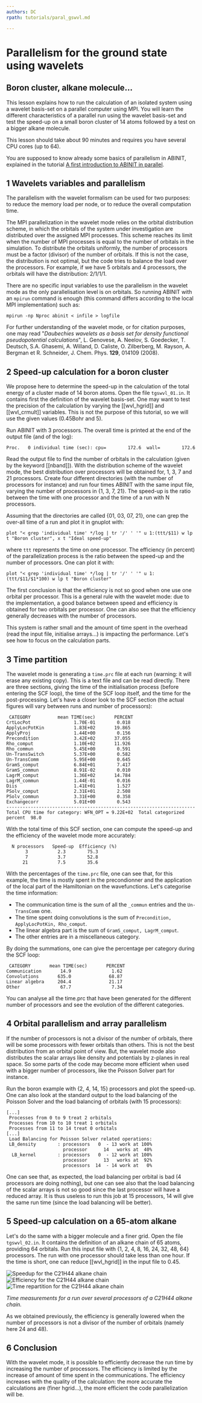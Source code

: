 ```yaml
---
authors: DC
rpath: tutorials/paral_gswvl.md

---
```


# Parallelism for the ground state using wavelets  

## Boron cluster, alkane molecule...  

This lesson explains how to run the calculation of an isolated system using a
wavelet basis-set on a parallel computer using MPI. You will learn the
different characteristics of a parallel run using the wavelet basis-set and
test the speed-up on a small boron cluster of 14 atoms followed by a test on a
bigger alkane molecule.

This lesson should take about 90 minutes and requires you have several CPU
cores (up to 64).

You are supposed to know already some basics of parallelism in ABINIT,
explained in the tutorial [A first introduction to ABINIT in
parallel](lesson_basepar.html).


## 1 Wavelets variables and parallelism

  
The parallelism with the wavelet formalism can be used for two purposes: to
reduce the memory load per node, or to reduce the overall computation time.

The MPI parallelization in the wavelet mode relies on the orbital distribution
scheme, in which the orbitals of the system under investigation are
distributed over the assigned MPI processes. This scheme reaches its limit
when the number of MPI processes is equal to the number of orbitals in the
simulation. To distribute the orbitals uniformly, the number of processors
must be a factor (divisor) of the number of orbitals. If this is not the case,
the distribution is not optimal, but the code tries to balance the load over
the processors. For example, if we have 5 orbitals and 4 processors, the
orbitals will have the distribution: 2/1/1/1.

There are no specific input variables to use the parallelism in the wavelet
mode as the only parallelisation level is on orbitals. So running ABINIT with
an `mpirun` command is enough (this command differs according to the local MPI
implementation) such as:

    
    
    mpirun -np Nproc abinit < infile > logfile
    

For further understanding of the wavelet mode, or for citation purposes, one
may read "_Daubechies wavelets as a basis set for density functional
pseudopotential calculations_", L. Genovese, A. Neelov, S. Goedecker, T.
Deutsch, S.A. Ghasemi, A. Willand, D. Caliste, O. Zilberberg, M. Rayson, A.
Bergman et R. Schneider, J. Chem. Phys. **129**, 014109 (2008).  



## 2 Speed-up calculation for a boron cluster

  
We propose here to determine the speed-up in the calculation of the total
energy of a cluster made of 14 boron atoms. Open the file `tgswvl_01.in`. It
contains first the definition of the wavelet basis-set. One may want to test
the precision of the calculation by varying the [[wvl_hgrid]] and
[[wvl_crmult]] variables. This is not the purpose of this tutorial, so we will
use the given values (0.45Bohr and 5).

Run ABINIT with 3 processors. The overall time is printed at the end of the
output file (and of the log):

    
    
    Proc.   0 individual time (sec): cpu=        172.6  wall=        172.6
    

Read the output file to find the number of orbitals in the calculation (given
by the keyword [[nband]]). With the distribution scheme of the wavelet mode,
the best distribution over processors will be obtained for, 1, 3, 7 and 21
processors. Create four different directories (with the number of processors
for instance) and run four times ABINIT with the same input file, varying the
number of processors in {1, 3, 7, 21}. The speed-up is the ratio between the
time with one processor and the time of a run with N processors.

Assuming that the directories are called {01, 03, 07, 21}, one can grep the
over-all time of a run and plot it in gnuplot with:

    
    
    plot "< grep 'individual time' */log | tr '/' ' '" u 1:(ttt/$11) w lp t "Boron cluster", x t "Ideal speed-up"
    

where `ttt` represents the time on one processor. The efficiency (in percent)
of the parallelization process is the ratio between the speed-up and the
number of processors. One can plot it with:

    
    
    plot "< grep 'individual time' */log | tr '/' ' '" u 1:(ttt/$11/$1*100) w lp t "Boron cluster"
    

The first conclusion is that the efficiency is not so good when one use one
orbital per processor. This is a general rule with the wavelet mode: due to
the implementation, a good balance between speed and efficiency is obtained
for two orbitals per processor. One can also see that the efficiency generally
decreases with the number of processors.

This system is rather small and the amount of time spent in the overhead (read
the input file, initialise arrays...) is impacting the performance. Let's see
how to focus on the calculation parts.



## 3 Time partition

  
The wavelet mode is generating a `time.prc` file at each run (warning: it will
erase any existing copy). This is a text file and can be read directly. There
are three sections, giving the time of the initialisation process (before
entering the SCF loop), the time of the SCF loop itself, and the time for the
post-processing. Let's have a closer look to the SCF section (the actual
figures will vary between runs and number of processors):

    
    
     CATEGORY          mean TIME(sec)       PERCENT
    CrtLocPot                1.70E-01        0.018
    ApplyLocPotKin           1.83E+02       19.865
    ApplyProj                1.44E+00        0.156
    Precondition             3.42E+02       37.055
    Rho_comput               1.10E+02       11.926
    Rho_commun               5.45E+00        0.591
    Un-TransSwitch           5.37E+00        0.582
    Un-TransComm             5.95E+00        0.645
    GramS_comput             6.84E+01        7.417
    GramS_commun             8.91E-02        0.010
    LagrM_comput             1.36E+02       14.784
    LagrM_commun             1.44E-01        0.016
    Diis                     1.41E+01        1.527
    PSolv_comput             2.31E+01        2.508
    PSolv_commun             3.31E+00        0.358
    Exchangecorr             5.01E+00        0.543
    ----------------------------------------------------------------------
    Total CPU time for category: WFN_OPT = 9.22E+02  Total categorized percent  98.0
    

With the total time of this SCF section, one can compute the speed-up and the
efficiency of the wavelet mode more accurately:

    
    
      N processors   Speed-up  Efficiency (%)
           3           2.3        75.3
           7           3.7        52.8
          21           7.5        35.6
    

With the percentages of the `time.prc` file, one can see that, for this
example, the time is mostly spent in the precondionner and the application of
the local part of the Hamiltonian on the wavefunctions. Let's categorise the
time information:

  * The communication time is the sum of all the `_commun` entries and the `Un-TransComm` one.
  * The time spent doing convolutions is the sum of `Precondition, ApplyLocPotKin, Rho_comput`.
  * The linear algebra part is the sum of `GramS_comput, LagrM_comput`.
  * The other entries are in a miscellaneous category.

By doing the summations, one can give the percentage per category during the
SCF loop:

    
    
     CATEGORY       mean TIME(sec)       PERCENT
    Communication       14.9               1.62
    Convolutions       635.0              68.87
    Linear algebra     204.4              21.17
    Other               67.7               7.34
    

You can analyse all the time.prc that have been generated for the different
number of processors and see the evolution of the different categories.



## 4 Orbital parallelism and array parallelism

  
If the number of processors is not a divisor of the number of orbitals, there
will be some processors with fewer orbitals than others. This is not the best
distribution from an orbital point of view. But, the wavelet mode also
distributes the scalar arrays like density and potentials by z-planes in real
space. So some parts of the code may become more efficient when used with a
bigger number of processors, like the Poisson Solver part for instance.

Run the boron example with {2, 4, 14, 15} processors and plot the speed-up.
One can also look at the standard output to the load balancing of the Poisson
Solver and the load balancing of orbitals (with 15 processors):

    
    
    [...]
     Processes from 0 to 9 treat 2 orbitals 
     Processes from 10 to 10 treat 1 orbitals 
     Processes from 11 to 14 treat 0 orbitals 
    [...]
     Load Balancing for Poisson Solver related operations:
     LB_density        : processors   0  - 13 work at 100%
                         processor      14   works at  40%
      LB_kernel        : processors   0  - 12 work at 100%
                         processor      13   works at  92%
                         processors  14  - 14 work at   0%
    

One can see that, as expected, the load balancing per orbital is bad (4
processors are doing nothing), but one can see also that the load balancing of
the scalar arrays is not so good since the last processor will have a reduced
array. It is thus useless to run this job at 15 processors, 14 will give the
same run time (since the load balancing will be better).



## 5 Speed-up calculation on a 65-atom alkane

  
Let's do the same with a bigger molecule and a finer grid. Open the file
`tgswvl_02.in`. It contains the definition of an alkane chain of 65 atoms,
providing 64 orbitals. Run this input file with {1, 2, 4, 8, 16, 24, 32, 48,
64} processors. The run with one processor should take less than one hour. If
the time is short, one can reduce [[wvl_hgrid]] in the input file to 0.45.

![Speedup for the C21H44 alkane
chain](../documents/lesson_paral_gswvl/speedup-C21.png) ![Efficiency for the
C21H44 alkane chain](../documents/lesson_paral_gswvl/efficiency-C21.png)
![Time repartition for the C21H44 alkane
chain](../documents/lesson_paral_gswvl/time-C21.png)

_Time measurements for a run over several processors of a C21H44 alkane
chain._

As we obtained previously, the efficiency is generally lowered when the number
of processors is not a divisor of the number of orbitals (namely here 24 and
48).



## 6 Conclusion

  
With the wavelet mode, it is possible to efficiently decrease the run time by
increasing the number of processors. The efficiency is limited by the increase
of amount of time spent in the communications. The efficiency increases with
the quality of the calculation: the more accurate the calculations are (finer
hgrid...), the more efficient the code parallelization will be.




